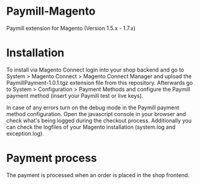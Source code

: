 Paymill-Magento
====================

Paymill extension for Magento (Version 1.5.x - 1.7.x)

# Installation

To install via Magento Connect login into your shop backend and go to System > Magento Connect > Magento Connect Manager and upload the PaymillPayment-1.0.1.tgz extension file from this repository. Afterwards go to System > Configuration > Payment Methods and configure the Paymill payment method (insert your Paymill test or live keys).

In case of any errors turn on the debug mode in the Paymill payment method configuration. Open the javascript console in your browser and check what's being logged during the checkout process. Additionally you can check the logfiles of your Magento installation (system.log and exception.log).

# Payment process

The payment is processed when an order is placed in the shop frontend.